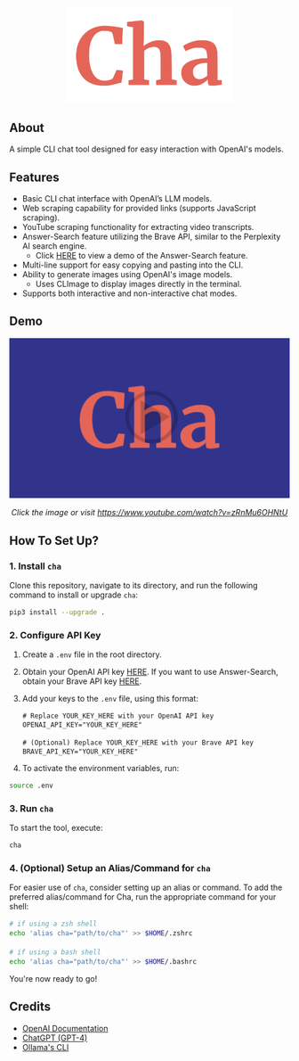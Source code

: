 <p align="center">
    <img width="300" src="./assets/logo.png">
</p>

## About

A simple CLI chat tool designed for easy interaction with OpenAI's models.

## Features

- Basic CLI chat interface with OpenAI’s LLM models.
- Web scraping capability for provided links (supports JavaScript scraping).
- YouTube scraping functionality for extracting video transcripts.
- Answer-Search feature utilizing the Brave API, similar to the Perplexity AI search engine.
    - Click [HERE](https://www.youtube.com/watch?v=pTHk5G6TzH4) to view a demo of the Answer-Search feature.
- Multi-line support for easy copying and pasting into the CLI.
- Ability to generate images using OpenAI's image models.
    - Uses CLImage to display images directly in the terminal.
- Supports both interactive and non-interactive chat modes.

## Demo

<div align="center">

[![Demo Video](./assets/thumbnail.png)](https://www.youtube.com/watch?v=zRnMu6OHNtU)

*Click the image or visit https://www.youtube.com/watch?v=zRnMu6OHNtU*

</div>

## How To Set Up?

### 1. Install `cha`

Clone this repository, navigate to its directory, and run the following command to install or upgrade `cha`:

```bash
pip3 install --upgrade .
```

### 2. Configure API Key

1. Create a `.env` file in the root directory.

2. Obtain your OpenAI API key [HERE](https://platform.openai.com/api-keys). If you want to use Answer-Search, obtain your Brave API key [HERE](https://brave.com/search/api/).

3. Add your keys to the `.env` file, using this format:

    ```env
    # Replace YOUR_KEY_HERE with your OpenAI API key
    OPENAI_API_KEY="YOUR_KEY_HERE"

    # (Optional) Replace YOUR_KEY_HERE with your Brave API key
    BRAVE_API_KEY="YOUR_KEY_HERE"
    ```

4. To activate the environment variables, run:

```bash
source .env
```

### 3. Run `cha`

To start the tool, execute:

```bash
cha
```

### 4. (Optional) Setup an Alias/Command for `cha`

For easier use of `cha`, consider setting up an alias or command. To add the preferred alias/command for Cha, run the appropriate command for your shell:

```bash
# if using a zsh shell
echo 'alias cha="path/to/cha"' >> $HOME/.zshrc

# if using a bash shell
echo 'alias cha="path/to/cha"' >> $HOME/.bashrc
```

You're now ready to go!

## Credits

- [OpenAI Documentation](https://platform.openai.com/docs/introduction)
- [ChatGPT (GPT-4)](https://chat.openai.com/)
- [Ollama's CLI](https://ollama.com/)

